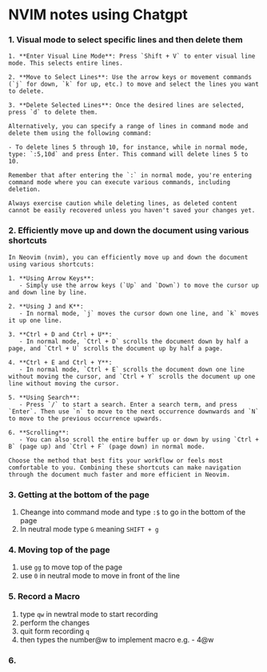 # NVIM notes using Chatgpt

### 1. Visual mode to select specific lines and then delete them
```
1. **Enter Visual Line Mode**: Press `Shift + V` to enter visual line mode. This selects entire lines.

2. **Move to Select Lines**: Use the arrow keys or movement commands (`j` for down, `k` for up, etc.) to move and select the lines you want to delete.

3. **Delete Selected Lines**: Once the desired lines are selected, press `d` to delete them.

Alternatively, you can specify a range of lines in command mode and delete them using the following command:

- To delete lines 5 through 10, for instance, while in normal mode, type: `:5,10d` and press Enter. This command will delete lines 5 to 10.

Remember that after entering the `:` in normal mode, you're entering command mode where you can execute various commands, including deletion.

Always exercise caution while deleting lines, as deleted content cannot be easily recovered unless you haven't saved your changes yet.
```

### 2. Efficiently move up and down the document using various shortcuts
```
In Neovim (nvim), you can efficiently move up and down the document using various shortcuts:

1. **Using Arrow Keys**:
   - Simply use the arrow keys (`Up` and `Down`) to move the cursor up and down line by line.

2. **Using J and K**:
   - In normal mode, `j` moves the cursor down one line, and `k` moves it up one line.

3. **Ctrl + D and Ctrl + U**:
   - In normal mode, `Ctrl + D` scrolls the document down by half a page, and `Ctrl + U` scrolls the document up by half a page.

4. **Ctrl + E and Ctrl + Y**:
   - In normal mode, `Ctrl + E` scrolls the document down one line without moving the cursor, and `Ctrl + Y` scrolls the document up one line without moving the cursor.

5. **Using Search**:
   - Press `/` to start a search. Enter a search term, and press `Enter`. Then use `n` to move to the next occurrence downwards and `N` to move to the previous occurrence upwards.

6. **Scrolling**:
   - You can also scroll the entire buffer up or down by using `Ctrl + B` (page up) and `Ctrl + F` (page down) in normal mode.

Choose the method that best fits your workflow or feels most comfortable to you. Combining these shortcuts can make navigation through the document much faster and more efficient in Neovim.
```

### 3. Getting at the bottom of the page  
1. Cheange into command mode and type `:$` to go in the bottom of the page
2. In neutral mode type `G` meaning `SHIFT + g `

### 4. Moving top of the page 
1. use `gg` to move top of the page
2. use `0` in neutral mode to move in front of the line 

### 5. Record a Macro 
1. type `qw` in newtral mode to start recording
2. perform the changes 
3. quit form recording `q` 
4. then types the number@w to implement macro e.g. - 4@w

### 6. 
